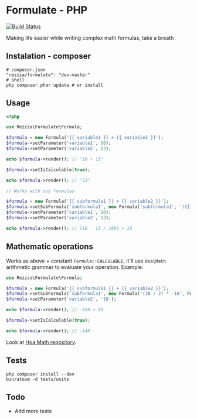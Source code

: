 Formulate - PHP
===============

[![Build Status](https://secure.travis-ci.org/rezzza/Formulate.png)](http://travis-ci.org/rezzza/Formulate)

Making life easier while writing complex math formulas, take a breath

## Instalation - composer

```
# composer.json
"rezzza/formulate": "dev-master"
# shell
php composer.phar update # or install
```

## Usage

```php
<?php

use Rezzza\Formulate\Formula;

$formula = new Formula('{{ variable1 }} + {{ variable2 }}');
$formula->setParameter('variable1', 10);
$formula->setParameter('variable2', 13);

echo $formula->render(); // "10 + 13"

$formula->setIsCalculable(true);

echo $formula->render(); // "23"

// Works with sub formulas

$formula = new Formula('{{ subformula1 }} + {{ variable2 }}');
$formula->setSubFormula('subformula1', new Formula('subformula1', '({{ variable1 }} - {{ variable2 }} / 100)'));
$formula->setParameter('variable1', 10);
$formula->setParameter('variable2', 13);

echo $formula->render(); // (10 - 13 / 100) + 13
```

## Mathematic operations

Works as above + constant `Formula::CALCULABLE`, it'll use `Hoa\Math` arithmetic grammar to evaluate your operation. Example:

```php
use Rezzza\Formulate\Formula;

$formula = new Formula('{{ subformula1 }} + {{ variable2 }}');
$formula->setSubFormula('subformula1', new Formula('(30 / 2) * -10', Formula::CALCULABLE));
$formula->setParameter('variable2', '10');

echo $formula->render(); // -150 + 10

$formula->setIsCalculable(true);

echo $formula->render(); // -140
```

Look at [Hoa Math repository](https://github.com/hoaproject/Math).

## Tests

```shell
php composer install --dev
bin/atoum -d tests/units
```

## Todo

- Add more tests
